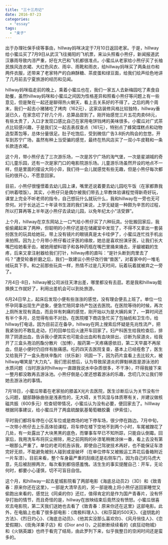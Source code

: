 ```yaml
---
title: "三十三月记"
date: 2016-07-23
categories: 
  - "essay"
tags: 
  - "亲子"
---
```


出于办理社保手续等事由，hillway妈咪决定于7月10日返回老家。于是，hillway给小蜜瓜买了7月9日从武汉飞往揭阳的飞机票，来汕头照看小熊仔，新闻报道武汉暴雨导致内涝严重，好在大巴和飞机都很准点。小蜜瓜从老家给小熊仔买了长袖民族风连衣裙、大红色风衣、雨伞、雨靴和雨衣，给hillway妈咪买了两条丝巾和两件衣服，还带来了老家特产的白麻酥糖、茶皮蛋和绿豆面，给我们绘声绘色地讲了几月前去宁夏旅游的经历和见闻。

hillway妈咪临走前的晚上，乘着小蜜瓜也在，我们一家五人去新梅园吃了素食自助餐，虽然hillway妈咪和小蜜瓜之间因为性格差异和照看小熊仔等问题上有一些意见，但是聚在一起还是聊得热火朝天，看上去关系好的不得了。之后的两个周末，我们一起去小猪猪吃了烤肉（162元），这家店装修风格比较独特，hillway垂涎已久，在家念叨了好几个月，总算品尝到了。刚开始感觉三片五花肉卖68元，有些太贵了，入口才发现口感比自己在家用电饼铛烤的美味很多。小蜜瓜对广式茶点比较感兴趣，于是我们又一起去表叔查点（161元），特别点了蜂窝煤糕点和动物造型蒸包等，总体分量很足。肚子吃饱后，受到微信广告3.8折内购会的忽悠，开车到苏宁广场，虽然有种上当受骗的感觉，最终在热风店买了一双小牛皮鞋和一条长款连衣裙。

这个月，带小熊仔去了三次游乐场，一次是苏宁广场的淘气堡，一次是星湖城的奇幻儿童乐园，还有一次是家门口的电影院游乐场。儿童游乐场虽然开设的地点不一样，但是里面的摆设大同小异，我们待一会儿就感觉有些无趣，但是小熊仔每次都玩的很开心，不愿意回家。

目前，小熊仔很憧憬着去幼儿园上课，嘴里还说着要去幼儿园吃午饭（在家都靠我们哄着喂饭）。其实，小熊仔只是偶尔被我们带去上早教体验课程觉得新奇好玩，课堂上完全不听老师的指令，自己想玩什么就玩什么，我和hillway在一旁也无可奈何。对于长达近二十年读书生涯的我们来说，上学无疑是一种颇为辛苦的过程，所以打算再等上半年送小熊仔去读幼儿园，以免年纪太小“活受罪”。

上个月，hillway在京东网站上一口气给小熊仔买了六种玩具。分批搬回家后，我偷偷藏起来了两种，但聪明的小熊仔还是在储藏室中发现了，不得不又拿出一套装扮医生的玩具给她玩，带上没有镜片的眼镜真是太卡哇伊了，小蜜瓜连忙找手机出来拍照。因为上个月带小熊仔看过牙医的缘故，她总是喜欢扮演牙医，让我们长大嘴巴给她看牙齿，被她用塑料钳子和各种药瓶在嘴巴里捅来捅去，牙龈被戳的生疼，后来又拿注射器给我们打针，hillway疼的直叫：“是针头断到肉里去了吗？”遭受轮番折磨之后，我们一致建议小熊仔改行做“兽医”，对着家中的一堆毛绒玩具下手。和之前那些玩具一样，热情不过是几天时间，玩着玩着就被弃之一旁了。

7月4日-8日，hillway被公司派往天津出差，哪里都没有去逛。若是我和hillway能换换工作就好了，利用出差机会可以到处旅游。

6月24日早上，起床后发现小便有些涨涨的感觉，没有理会便去上班了。单位一位怀孕同事出现生产迹象，便急忙陪同拿待产包送去医院。在医院等待的时候，再次上厕所发现有滴血，而且伴有刺痛的感觉，刚开始以为是大姨妈来了，一算时间还有半个多月，总觉得有些不对劲，在医院楼下商店急忙买了包抽纸和卫生巾，给hillway打电话，因为目前正在备孕，hillway在网上搜索后怀疑是先兆性流产，把我紧张的不敢乱走动，打的回单位后火速开车回家了。妇产科医生给我检查后，排除了阴道出血，告诉我小便其实也可能会出血和有血块排出，诊断为尿道炎，给我开了三盒头孢泊肟酯分散片（加博），服药第一天疼痛感依旧，第二天早晨不再尿血，但是小便时仍旧伴有胀痛感。吃药四天去医院复查，基本上已经痊愈了，医生又给我开了一盒头孢呋辛酯片（伏乐新）巩固一下，因为药片盒看上去比较大，被hillway嘲笑是“大力丸”。我们思前想后，认为导致尿道炎的罪魁祸首是游泳池的水质问题（当时游泳时hillway一直跟我说水中杂质很多，不干净），吓得我接下来一整月都没敢再去游泳池。小熊仔倒是心里还想着游泳的乐趣，念叨几次让我们带她去游泳池的事情。

7月18日，小蜜瓜带着在老家拍的膝盖X光片去医院，医生诊断后认为关节没有什么问题，腿部静脉曲张是浅表性的，无大碍，关节风湿与体质寒有关，并建议做核磁共振（600多元）检查韧带情况，小蜜瓜认为没有必要，便回家去了。hilllway根据同事建议，给小蜜瓜开了两盒硫酸氨基葡萄糖胶囊（伊索佳）。

平时我们都将车停在小区车位或是商场的地下停车场，很少停在路边。7月中旬，一次带小熊仔去上乐高体验课程，将车停在楼下空地不到两个小时，车尾被蹭花了几处，有一处露出了大块黑黑的底色，而肇事车早已不知所踪，只能自认倒霉。回家后，我用洗车布将灰尘擦除，用之前网购的补漆笔稍微涂抹一番，看上去没有第一眼那么严重了。单位的老司机告诉我，即使自己驾驶技术再好，也不能保证车漆完好无损，不能避免被别人碰到或是破坏（在单位停车又被搬运工弄花后备箱附近一片车漆）。目前来看，整个车身最严重的刮痕还是右侧车门，因为自己的马虎大意，先后被刮擦两次，每次看到都倍感羞愧。活生生的事实提醒自己：开车，无论何时，都要小心谨慎，切不可盲目自信。

这个月，和hillway一起去星城影院看了两部电影《海底总动员2》（3D）和《致青春：原来你还在这里》，一部是大清早去的，另一部是晚上将小熊仔送回家睡觉又偷跑出来看的，感觉比《同桌的你》还烂，值得肯定的是作为国产青春片，没有怀孕打胎的情节，而且奇怪的是，hillway在放映结束后竟然没有愤怒。小蜜瓜很喜欢去电影院，第二天我们送她也去看了《致青春：原来你还在这里》这部电影。此外，在电脑上也看了很多部电影：《南极料理人》、《和莎莫的500天》、《盗钥匙的方法》、《烈日灼心》、《海底总动员》、《他其实没那么喜欢你》、《风月俏佳人》、《恋爱假期》、《街角洋果子店》和《Dior and I》，之前断断续续看的《疯狂动物城》和《火锅英雄》也终于看完了结局，由此罗列下来，似乎我整日的空闲时间还是蛮多的。

